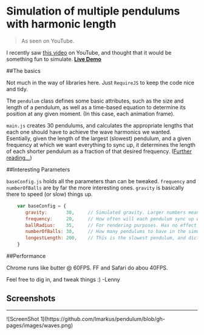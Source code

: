 Simulation of multiple pendulums with harmonic length
======================================================

> As seen on YouTube.

I recently saw [this video](https://www.youtube.com/watch?v=7_AiV12XBbI) on YouTube, and thought that it would be something
fun to simulate.
**[Live Demo](http://lmarkus.github.io/pendulum/)**


##The basics

 Not much in the way of libraries here. Just `RequireJS` to keep the code nice and tidy.

 The `pendulum` class defines some basic attributes, such as the size and length of a pendulum, as well as a time-based
 equation to determine its position at any given moment. (In this case, each animation frame).

 `main.js` creates 30 pendulums, and calculates the appropriate lengths that each one should have to achieve the wave harmonics we wanted.
 Esentially, given the length of the largest (slowest) pendulum, and a given frequency at which we want everything to sync up, it determines
 the length of each shorter pendulum as a fraction of that desired frequency. ([Further reading...](http://www.arborsci.com/cool/pendulum-wave-seems-like-magic-but-its-physics))

##Interesting Parameters

 `baseConfig.js` holds all the parameters than can be tweaked. `frequency` and `numberOfBalls` are by far the more interesting ones.
 `gravity` is basically there to speed (or slow) things up.

 ```javascript
     var baseConfig = {
        gravity:       30,     // Simulated gravity. Larger numbers mean faster motion. (Think dropping something on the moon, vs earth)
        frequency:     20,     // How often will each pendulum sync up with the next inline.
        ballRadius:    35,     // For rendering purposes. Has no effect on motion.
        numberOfBalls: 30,     // How many pendulums to have in the simulation.
        longestLength: 200,    // This is the slowest pendulum, and dictates movement for all others.
     }
 ```

##Performance

 Chrome runs like butter @ 60FPS.  FF and Safari do abou 40FPS.

 Feel free to dig in, and tweak things :)
 -Lenny

## Screenshots

 <hr>
 ![ScreenShot 1](https://github.com/lmarkus/pendulum/blob/gh-pages/images/waves.png)